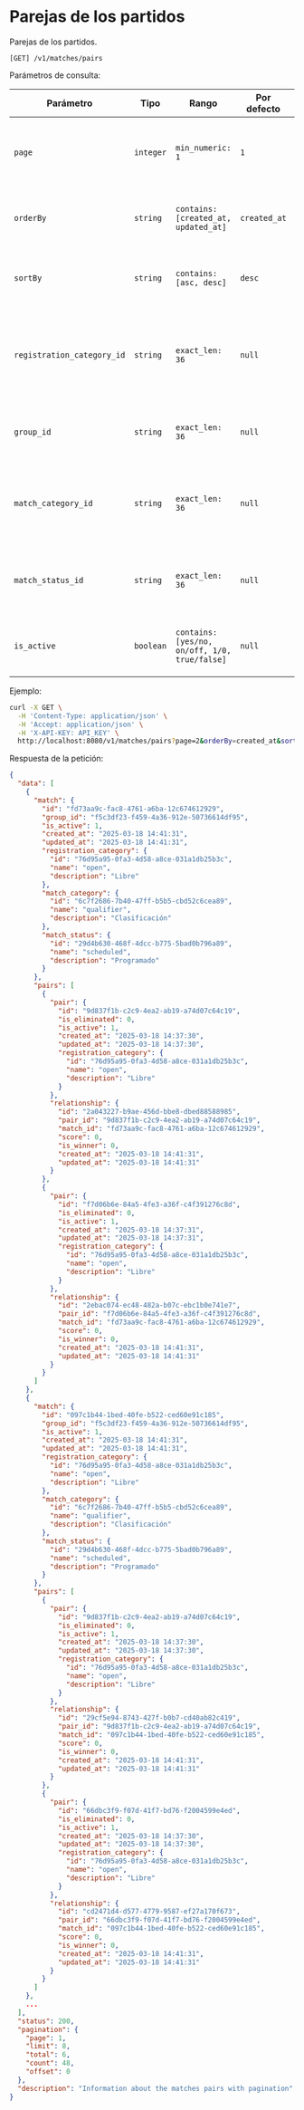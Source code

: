 # Parejas de los partidos

Parejas de los partidos.

```
[GET] /v1/matches/pairs
```

Parámetros de consulta:

| Parámetro | Tipo | Rango | Por defecto | Descripción |
| --------- | ---- | ----- | ----------- | ----------- |
| `page` | `integer` | `min_numeric: 1` | `1` | Número de la página de resultados de los partidos con sus parejas. |
| `orderBy` | `string` | `contains: [created_at, updated_at]` | `created_at` | Campo de ordenamiento de los partidos con sus parejas. |
| `sortBy` | `string` | `contains: [asc, desc]` | `desc` | Modo de ordenamiento de los partidos con sus parejas. |
| `registration_category_id` | `string` | `exact_len: 36` | `null` | Identificador de la categoría de inscripción de los partidos con sus parejas ([ver](../registration-categories/index.html)). |
| `group_id` | `string` | `exact_len: 36` | `null` | Identificador del grupo de los partidos con sus parejas ([ver](../groups/index.html)). |
| `match_category_id` | `string` | `exact_len: 36` | `null` | Identificador de la categoría de las rondas de los partidos con sus parejas ([ver](../match-categories/index.html)). |
| `match_status_id` | `string` | `exact_len: 36` | `null` | Identificador del estatus de juego de los partidos con sus parejas ([ver](../match-status/index.html)). |
| `is_active` | `boolean` | `contains: [yes/no, on/off, 1/0, true/false]` | `null` | Filtrar los partidos con sus parejas por estatus de actividad. |

Ejemplo:

```bash
curl -X GET \
  -H 'Content-Type: application/json' \
  -H 'Accept: application/json' \
  -H 'X-API-KEY: API_KEY' \
  http://localhost:8080/v1/matches/pairs?page=2&orderBy=created_at&sortBy=desc&registration_category_id=cba89529-0ba9-49e4-85ad-83e63c8e9d7e&group_id=c236d76f-e834-40a1-8080-9f78a9a299f2&match_category_id=dc19c9bf-4339-4ed2-a603-5b2dd1058a6&match_status_id=29d4b630-468f-4dcc-b775-5bad0b796a89&is_active=true
```

Respuesta de la petición:

```json
{
  "data": [
    {
      "match": {
        "id": "fd73aa9c-fac8-4761-a6ba-12c674612929",
        "group_id": "f5c3df23-f459-4a36-912e-50736614df95",
        "is_active": 1,
        "created_at": "2025-03-18 14:41:31",
        "updated_at": "2025-03-18 14:41:31",
        "registration_category": {
          "id": "76d95a95-0fa3-4d58-a8ce-031a1db25b3c",
          "name": "open",
          "description": "Libre"
        },
        "match_category": {
          "id": "6c7f2686-7b40-47ff-b5b5-cbd52c6cea89",
          "name": "qualifier",
          "description": "Clasificación"
        },
        "match_status": {
          "id": "29d4b630-468f-4dcc-b775-5bad0b796a89",
          "name": "scheduled",
          "description": "Programado"
        }
      },
      "pairs": [
        {
          "pair": {
            "id": "9d837f1b-c2c9-4ea2-ab19-a74d07c64c19",
            "is_eliminated": 0,
            "is_active": 1,
            "created_at": "2025-03-18 14:37:30",
            "updated_at": "2025-03-18 14:37:30",
            "registration_category": {
              "id": "76d95a95-0fa3-4d58-a8ce-031a1db25b3c",
              "name": "open",
              "description": "Libre"
            }
          },
          "relationship": {
            "id": "2a043227-b9ae-456d-bbe8-dbed88588985",
            "pair_id": "9d837f1b-c2c9-4ea2-ab19-a74d07c64c19",
            "match_id": "fd73aa9c-fac8-4761-a6ba-12c674612929",
            "score": 0,
            "is_winner": 0,
            "created_at": "2025-03-18 14:41:31",
            "updated_at": "2025-03-18 14:41:31"
          }
        },
        {
          "pair": {
            "id": "f7d06b6e-84a5-4fe3-a36f-c4f391276c8d",
            "is_eliminated": 0,
            "is_active": 1,
            "created_at": "2025-03-18 14:37:31",
            "updated_at": "2025-03-18 14:37:31",
            "registration_category": {
              "id": "76d95a95-0fa3-4d58-a8ce-031a1db25b3c",
              "name": "open",
              "description": "Libre"
            }
          },
          "relationship": {
            "id": "2ebac074-ec48-482a-b07c-ebc1b0e741e7",
            "pair_id": "f7d06b6e-84a5-4fe3-a36f-c4f391276c8d",
            "match_id": "fd73aa9c-fac8-4761-a6ba-12c674612929",
            "score": 0,
            "is_winner": 0,
            "created_at": "2025-03-18 14:41:31",
            "updated_at": "2025-03-18 14:41:31"
          }
        }
      ]
    },
    {
      "match": {
        "id": "097c1b44-1bed-40fe-b522-ced60e91c185",
        "group_id": "f5c3df23-f459-4a36-912e-50736614df95",
        "is_active": 1,
        "created_at": "2025-03-18 14:41:31",
        "updated_at": "2025-03-18 14:41:31",
        "registration_category": {
          "id": "76d95a95-0fa3-4d58-a8ce-031a1db25b3c",
          "name": "open",
          "description": "Libre"
        },
        "match_category": {
          "id": "6c7f2686-7b40-47ff-b5b5-cbd52c6cea89",
          "name": "qualifier",
          "description": "Clasificación"
        },
        "match_status": {
          "id": "29d4b630-468f-4dcc-b775-5bad0b796a89",
          "name": "scheduled",
          "description": "Programado"
        }
      },
      "pairs": [
        {
          "pair": {
            "id": "9d837f1b-c2c9-4ea2-ab19-a74d07c64c19",
            "is_eliminated": 0,
            "is_active": 1,
            "created_at": "2025-03-18 14:37:30",
            "updated_at": "2025-03-18 14:37:30",
            "registration_category": {
              "id": "76d95a95-0fa3-4d58-a8ce-031a1db25b3c",
              "name": "open",
              "description": "Libre"
            }
          },
          "relationship": {
            "id": "29cf5e94-8743-427f-b0b7-cd40ab82c419",
            "pair_id": "9d837f1b-c2c9-4ea2-ab19-a74d07c64c19",
            "match_id": "097c1b44-1bed-40fe-b522-ced60e91c185",
            "score": 0,
            "is_winner": 0,
            "created_at": "2025-03-18 14:41:31",
            "updated_at": "2025-03-18 14:41:31"
          }
        },
        {
          "pair": {
            "id": "66dbc3f9-f07d-41f7-bd76-f2004599e4ed",
            "is_eliminated": 0,
            "is_active": 1,
            "created_at": "2025-03-18 14:37:30",
            "updated_at": "2025-03-18 14:37:30",
            "registration_category": {
              "id": "76d95a95-0fa3-4d58-a8ce-031a1db25b3c",
              "name": "open",
              "description": "Libre"
            }
          },
          "relationship": {
            "id": "cd2471d4-d577-4779-9587-ef27a170f673",
            "pair_id": "66dbc3f9-f07d-41f7-bd76-f2004599e4ed",
            "match_id": "097c1b44-1bed-40fe-b522-ced60e91c185",
            "score": 0,
            "is_winner": 0,
            "created_at": "2025-03-18 14:41:31",
            "updated_at": "2025-03-18 14:41:31"
          }
        }
      ]
    },
    ...
  ],
  "status": 200,
  "pagination": {
    "page": 1,
    "limit": 8,
    "total": 6,
    "count": 48,
    "offset": 0
  },
  "description": "Information about the matches pairs with pagination"
}
```
